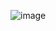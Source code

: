 ![image](https://github.com/KennySpratt/modern_banking_app/assets/82186300/cc7e59ad-1411-4f27-818e-5b3cf1898190)

